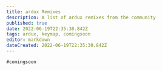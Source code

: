 ```yaml
---
title: ardux Remixes
description: A list of ardux remixes from the community
published: true
date: 2022-06-19T22:35:30.842Z
tags: ardux, keymap, comingsoon
editor: markdown
dateCreated: 2022-06-19T22:35:30.842Z
---
```


`#comingsoon`